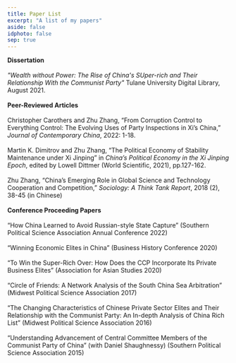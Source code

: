```yaml
---
title: Paper List
excerpt: "A list of my papers"
aside: false
idphoto: false
sep: true
---
```

**Dissertation** <br/>
<br/>
*"Wealth without Power: The Rise of China's SUper-rich and Their Relationship With the Communist Party"* Tulane University Digital Library, August 2021. 
<br/>
<br/>
**Peer-Reviewed Articles**<br/>
<br/>
Christopher Carothers and Zhu Zhang, “From Corruption Control to Everything Control: The Evolving Uses of Party Inspections in Xi’s China,” *Journal of Contemporary China*, 2022: 1-18.
<br/>
<br/>
Martin K. Dimitrov and Zhu Zhang, “The Political Economy of Stability Maintenance under Xi Jinping” in *China’s Political Economy in the Xi Jinping Epoch*, edited by Lowell Dittmer (World Scientific, 2021), pp.127-162.
<br/>
<br/>
Zhu Zhang, “China’s Emerging Role in Global Science and Technology Cooperation and Competition,” *Sociology: A Think Tank Report*, 2018 (2), 38-45 (in Chinese)
<br/>
<br/>
**Conference Proceeding Papers** <br/>
<br/>
“How China Learned to Avoid Russian-style State Capture” (Southern Political Science Association Annual Conference 2022)
<br/>
<br/>
“Winning Economic Elites in China” (Business History Conference 2020)
<br/>
<br/>
“To Win the Super-Rich Over: How Does the CCP Incorporate Its Private Business Elites” (Association for Asian Studies 2020)
<br/>
<br/>
“Circle of Friends: A Network Analysis of the South China Sea Arbitration” (Midwest Political Science Association 2017)
<br/>
<br/>
“The Changing Characteristics of Chinese Private Sector Elites and Their Relationship with the Communist Party: An In-depth Analysis of China Rich List” (Midwest Political Science Association 2016)
<br/>
<br/>
“Understanding Advancement of Central Committee Members of the Communist Party of China” (with Daniel Shaughnessy) (Southern Political Science Association 2015)
